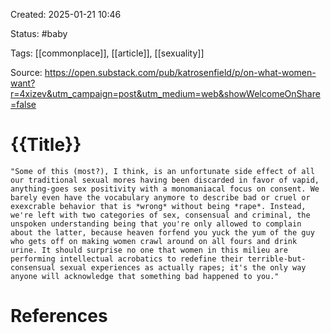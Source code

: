 Created: 2025-01-21 10:46

Status: #baby

Tags: [[commonplace]], [[article]], [[sexuality]]

Source: https://open.substack.com/pub/katrosenfield/p/on-what-women-want?r=4xizev&utm_campaign=post&utm_medium=web&showWelcomeOnShare=false

# {{Title}}

    "Some of this (most?), I think, is an unfortunate side effect of all our traditional sexual mores having been discarded in favor of vapid, anything-goes sex positivity with a monomaniacal focus on consent. We barely even have the vocabulary anymore to describe bad or cruel or exexcrable behavior that is *wrong* without being *rape*. Instead, we're left with two categories of sex, consensual and criminal, the unspoken understanding being that you're only allowed to complain about the latter, because heaven forfend you yuck the yum of the guy who gets off on making women crawl around on all fours and drink urine. It should surprise no one that women in this milieu are performing intellectual acrobatics to redefine their terrible-but-consensual sexual experiences as actually rapes; it's the only way anyone will acknowledge that something bad happened to you."

# References

